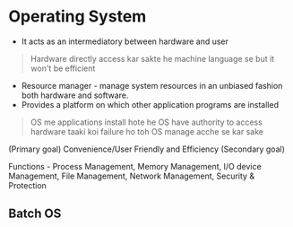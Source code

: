 # Operating System
- It acts as an intermediatory between hardware and user
> Hardware directly access kar sakte he machine language se but it won't be efficient
- Resource manager - manage system resources in an unbiased fashion both hardware and software.
- Provides a platform on which other application programs are installed
> OS me applications install hote he OS have authority to access hardware taaki koi failure ho toh OS manage acche se kar sake

(Primary goal) Convenience/User Friendly and Efficiency (Secondary goal)

Functions - Process Management, Memory Management, I/O device Management, File Management, Network Management, Security & Protection

## Batch OS